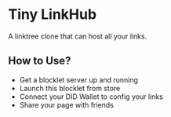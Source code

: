 # Tiny LinkHub

A linktree clone that can host all your links.

## How to Use?

- Get a blocklet server up and running
- Launch this blocklet from store
- Connect your DID Wallet to config your links
- Share your page with friends
